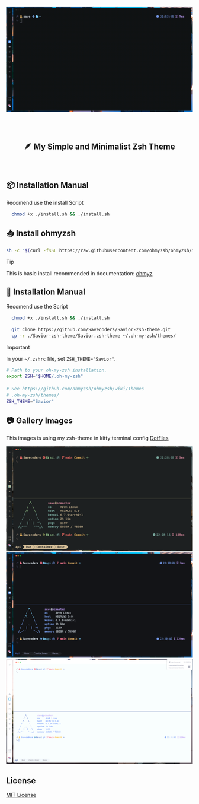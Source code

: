 <p align="center">
  <img
  align="center"
  src="assets/demo.gif"
  alt="Demo Zsh Savior Theme Preview"
  />
</p>
<!-- BADGES -->
<h1>
  <a href="#">
    <img alt="" align="left" src="https://img.shields.io/github/stars/Savecoders/Savior-zsh-theme?color=1D1F22&labelColor=FF9CAC&style=for-the-badge"/>
  </a>
  <a href="#">
    <img alt="" align="right" src="https://badges.pufler.dev/visits/Savecoders/Savior-zsh-theme?style=for-the-badge&color=7ddac5&logoColor=white&labelColor=7ddac5"/>
  </a>
</h1>

<h2 align="center" style="font-weight:mediun; padding:40px;"> 🪶 My Simple and Minimalist Zsh Theme</h2>

## 📦 Installation Manual

Recomend use the install Script

```bash
  chmod +x ./install.sh && ./install.sh
```

## 📥 Install ohmyzsh

```bash
sh -c "$(curl -fsSL https://raw.githubusercontent.com/ohmyzsh/ohmyzsh/master/tools/install.sh)"
```

> [!TIP]
> This is basic install recommended in documentation: [ohmyz](https://ohmyz.sh/#install)

## 🦽 Installation Manual

Recomend use the Script

```bash
  chmod +x ./install.sh && ./install.sh
```

```bash
  git clone https://github.com/Savecoders/Savior-zsh-theme.git
  cp -r ./Savior-zsh-theme/Savior.zsh-theme ~/.oh-my-zsh/themes/
```

> [!IMPORTANT]  
> In your `~/.zshrc` file, set `ZSH_THEME="Savior"`.

```zsh
# Path to your oh-my-zsh installation.
export ZSH="$HOME/.oh-my-zsh"

# See https://github.com/ohmyzsh/ohmyzsh/wiki/Themes
# .oh-my-zsh/themes/
ZSH_THEME="Savior"
```

## 📷 Gallery Images

This images is using my zsh-theme in kitty terminal config [Dotfiles](https://github.com/Savecoders/dotfiles)

![](assets/images/screenshot_gruvbox.png)
![](assets/images/screenshot_dark.png)
![](assets/images/screenshot_light.png)

## License

[MIT License](../LICENSE)

